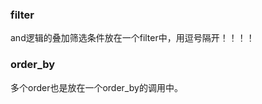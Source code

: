 <!--
* @UpdateTime : 2020/5/10 9:45 上午
* @description: type some description
-->
### filter
and逻辑的叠加筛选条件放在一个filter中，用逗号隔开！！！！

### order_by
多个order也是放在一个order_by的调用中。